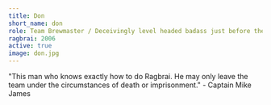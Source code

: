 ```yaml
---
title: Don
short_name: don
role: Team Brewmaster / Deceivingly level headed badass just before the riot.
ragbrai: 2006
active: true
image: don.jpg
---
```

"This man who knows exactly how to do Ragbrai. He may only leave the team under the circumstances of death or imprisonment." - Captain Mike James
